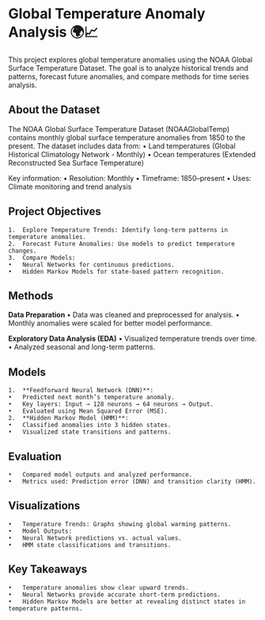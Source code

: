 # Global Temperature Anomaly Analysis 🌍📈

This project explores global temperature anomalies using the NOAA Global Surface Temperature Dataset. The goal is to analyze historical trends and patterns, forecast future anomalies, and compare methods for time series analysis.

## About the Dataset

The NOAA Global Surface Temperature Dataset (NOAAGlobalTemp) contains monthly global surface temperature anomalies from 1850 to the present. The dataset includes data from:
	•	Land temperatures (Global Historical Climatology Network - Monthly)
	•	Ocean temperatures (Extended Reconstructed Sea Surface Temperature)

Key information:
	•	Resolution: Monthly
	•	Timeframe: 1850–present
	•	Uses: Climate monitoring and trend analysis

## Project Objectives
	1.	Explore Temperature Trends: Identify long-term patterns in temperature anomalies.
	2.	Forecast Future Anomalies: Use models to predict temperature changes.
	3.	Compare Models:
	•	Neural Networks for continuous predictions.
	•	Hidden Markov Models for state-based pattern recognition.

## Methods

**Data Preparation**
	•	Data was cleaned and preprocessed for analysis.
	•	Monthly anomalies were scaled for better model performance.

**Exploratory Data Analysis (EDA)**
	•	Visualized temperature trends over time.
	•	Analyzed seasonal and long-term patterns.

## Models
	1.	**Feedforward Neural Network (DNN)**:
	•	Predicted next month’s temperature anomaly.
	•	Key layers: Input → 128 neurons → 64 neurons → Output.
	•	Evaluated using Mean Squared Error (MSE).
	2.	**Hidden Markov Model (HMM)**:
	•	Classified anomalies into 3 hidden states.
	•	Visualized state transitions and patterns.

## Evaluation
	•	Compared model outputs and analyzed performance.
	•	Metrics used: Prediction error (DNN) and transition clarity (HMM).

## Visualizations
	•	Temperature Trends: Graphs showing global warming patterns.
	•	Model Outputs:
	•	Neural Network predictions vs. actual values.
	•	HMM state classifications and transitions.

## Key Takeaways
	•	Temperature anomalies show clear upward trends.
	•	Neural Networks provide accurate short-term predictions.
	•	Hidden Markov Models are better at revealing distinct states in temperature patterns.
